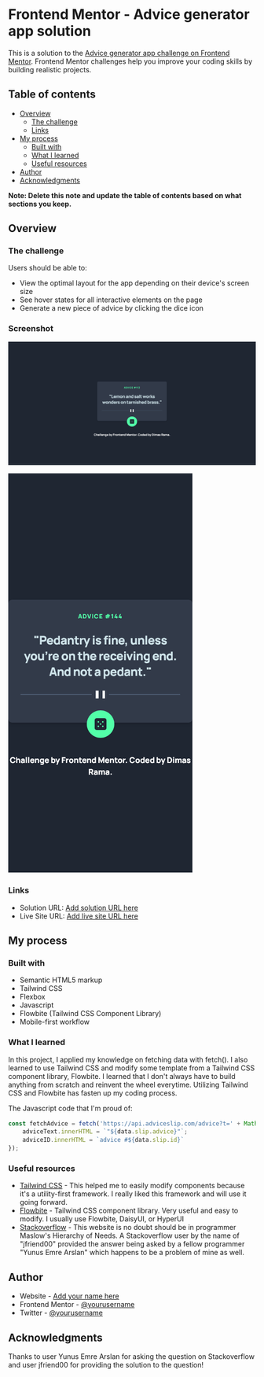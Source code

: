 # Frontend Mentor - Advice generator app solution

This is a solution to the [Advice generator app challenge on Frontend Mentor](https://www.frontendmentor.io/challenges/advice-generator-app-QdUG-13db). Frontend Mentor challenges help you improve your coding skills by building realistic projects.

## Table of contents

- [Overview](#overview)
  - [The challenge](#the-challenge)
  - [Links](#links)
- [My process](#my-process)
  - [Built with](#built-with)
  - [What I learned](#what-i-learned)
  - [Useful resources](#useful-resources)
- [Author](#author)
- [Acknowledgments](#acknowledgments)

**Note: Delete this note and update the table of contents based on what sections you keep.**

## Overview

### The challenge

Users should be able to:

- View the optimal layout for the app depending on their device's screen size
- See hover states for all interactive elements on the page
- Generate a new piece of advice by clicking the dice icon

### Screenshot

![Desktop View](./images/desktop-app-result.png)

![Mobile View](./images/mobile-app-result.png)

### Links

- Solution URL: [Add solution URL here](https://your-solution-url.com)
- Live Site URL: [Add live site URL here](https://your-live-site-url.com)

## My process

### Built with

- Semantic HTML5 markup
- Tailwind CSS
- Flexbox
- Javascript
- Flowbite (Tailwind CSS Component Library)
- Mobile-first workflow

### What I learned

In this project, I applied my knowledge on fetching data with fetch(). I also learned to use Tailwind CSS and modify some template from a Tailwind CSS component library, Flowbite. I learned that I don't always have to build anything from scratch and reinvent the wheel everytime. Utilizing Tailwind CSS and Flowbite has fasten up my coding process.

The Javascript code that I'm proud of:

```js
const fetchAdvice = fetch('https://api.adviceslip.com/advice?t=' + Math.random()).then(response => response.json()).then(data => {
    adviceText.innerHTML = `"${data.slip.advice}"`;
    adviceID.innerHTML = `advice #${data.slip.id}`
});
```

### Useful resources

- [Tailwind CSS](https://tailwindcss.com) - This helped me to easily modify components because it's a utility-first framework. I really liked this framework and will use it going forward.
- [Flowbite](https://flowbite.com) - Tailwind CSS component library. Very useful and easy to modify. I usually use Flowbite, DaisyUI, or HyperUI
- [Stackoverflow](https://stackoverflow.com/questions/71255840/fetch-api-return-same-data-always) - This website is no doubt should be in programmer Maslow's Hierarchy of Needs. A Stackoverflow user by the name of "jfriend00" provided the answer being asked by a fellow programmer "Yunus Emre Arslan" which happens to be a problem of mine as well.

## Author

- Website - [Add your name here](https://www.your-site.com)
- Frontend Mentor - [@yourusername](https://www.frontendmentor.io/profile/yourusername)
- Twitter - [@yourusername](https://www.twitter.com/yourusername)

## Acknowledgments

Thanks to user Yunus Emre Arslan for asking the question on Stackoverflow and user jfriend00 for providing the solution to the question!
